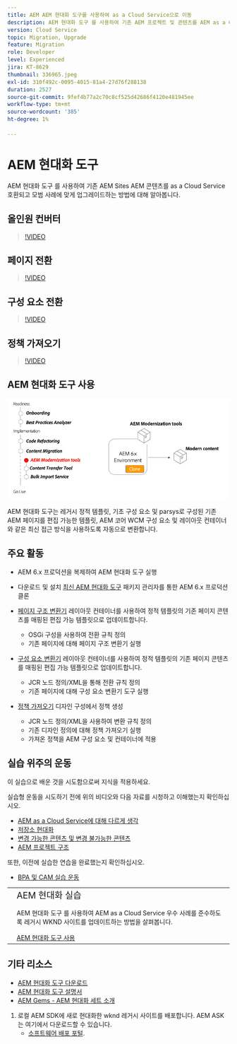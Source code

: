 ```yaml
---
title: AEM AEM 현대화 도구를 사용하여 as a Cloud Service으로 이동
description: AEM 현대화 도구 를 사용하여 기존 AEM 프로젝트 및 콘텐츠를 AEM as a Cloud Service 호환되도록 업그레이드하는 방법에 대해 알아봅니다.
version: Cloud Service
topic: Migration, Upgrade
feature: Migration
role: Developer
level: Experienced
jira: KT-8629
thumbnail: 336965.jpeg
exl-id: 310f492c-0095-4015-81a4-27d76f288138
duration: 2527
source-git-commit: 9fef4b77a2c70c8cf525d42686f4120e481945ee
workflow-type: tm+mt
source-wordcount: '385'
ht-degree: 1%

---
```



# AEM 현대화 도구

AEM 현대화 도구 를 사용하여 기존 AEM Sites AEM 콘텐츠를 as a Cloud Service 호환되고 모범 사례에 맞게 업그레이드하는 방법에 대해 알아봅니다.

## 올인원 컨버터

>[!VIDEO](https://video.tv.adobe.com/v/338802?quality=12&learn=on)

## 페이지 전환

>[!VIDEO](https://video.tv.adobe.com/v/338799?quality=12&learn=on)

## 구성 요소 전환

>[!VIDEO](https://video.tv.adobe.com/v/338788?quality=12&learn=on)

## 정책 가져오기

>[!VIDEO](https://video.tv.adobe.com/v/338797?quality=12&learn=on)

## AEM 현대화 도구 사용

![AEM 현대화 도구 라이프사이클](./assets/aem-modernization-tools.png)

AEM 현대화 도구는 레거시 정적 템플릿, 기초 구성 요소 및 parsys로 구성된 기존 AEM 페이지를 편집 가능한 템플릿, AEM 코어 WCM 구성 요소 및 레이아웃 컨테이너와 같은 최신 접근 방식을 사용하도록 자동으로 변환합니다.

## 주요 활동

+ AEM 6.x 프로덕션을 복제하여 AEM 현대화 도구 실행
+ 다운로드 및 설치 [최신 AEM 현대화 도구](https://github.com/adobe/aem-modernize-tools/releases/latest) 패키지 관리자를 통한 AEM 6.x 프로덕션 클론

+ [페이지 구조 변환기](https://opensource.adobe.com/aem-modernize-tools/pages/structure/about.html) 레이아웃 컨테이너를 사용하여 정적 템플릿의 기존 페이지 콘텐츠를 매핑된 편집 가능 템플릿으로 업데이트합니다.
   + OSGi 구성을 사용하여 전환 규칙 정의
   + 기존 페이지에 대해 페이지 구조 변환기 실행

+ [구성 요소 변환기](https://opensource.adobe.com/aem-modernize-tools/pages/component/about.html) 레이아웃 컨테이너를 사용하여 정적 템플릿의 기존 페이지 콘텐츠를 매핑된 편집 가능 템플릿으로 업데이트합니다.
   + JCR 노드 정의/XML을 통해 전환 규칙 정의
   + 기존 페이지에 대해 구성 요소 변환기 도구 실행

+ [정책 가져오기](https://opensource.adobe.com/aem-modernize-tools/pages/policy/about.html) 디자인 구성에서 정책 생성
   + JCR 노드 정의/XML을 사용하여 변환 규칙 정의
   + 기존 디자인 정의에 대해 정책 가져오기 실행
   + 가져온 정책을 AEM 구성 요소 및 컨테이너에 적용

## 실습 위주의 운동

이 실습으로 배운 것을 시도함으로써 지식을 적용하세요.

실습형 운동을 시도하기 전에 위의 비디오와 다음 자료를 시청하고 이해했는지 확인하십시오.

+ [AEM as a Cloud Service에 대해 다르게 생각](./introduction.md)
+ [저장소 현대화](./repository-modernization.md)
+ [변경 가능한 콘텐츠 및 변경 불가능한 콘텐츠](../../developing/basics/mutable-immutable.md)
+ [AEM 프로젝트 구조](https://experienceleague.adobe.com/docs/experience-manager-cloud-service/implementing/developing/aem-project-content-package-structure.html)

또한, 이전에 실습한 연습을 완료했는지 확인하십시오.

+ [BPA 및 CAM 실습 운동](./bpa-and-cam.md#hands-on-exercise)

<table style="border-width:0">
    <tr>
        <td style="width:150px">
            <a  rel="noreferrer"
                target="_blank"
                href="https://github.com/adobe/aem-cloud-engineering-video-series-exercises/tree/session2-migration#bootcamp---session-2-migration-methodology"><img alt="실습 GitHub 리포지토리" src="./assets/github.png"/>
            </a>        
        </td>
        <td style="width:100%;margin-bottom:1rem;">
            <div style="font-size:1.25rem;font-weight:400;">AEM 현대화 실습</div>
            <p style="margin:1rem 0">
                AEM 현대화 도구 를 사용하여 AEM as a Cloud Service 우수 사례를 준수하도록 레거시 WKND 사이트를 업데이트하는 방법을 살펴봅니다.
            </p>
            <a  rel="noreferrer"
                target="_blank"
                href="https://github.com/adobe/aem-cloud-engineering-video-series-exercises/tree/session2-migration#bootcamp---session-2-migration-methodology" class="spectrum-Button spectrum-Button--primary spectrum-Button--sizeM">
                <span class="spectrum-Button-label has-no-wrap has-text-weight-bold">AEM 현대화 도구 사용</span>
            </a>
        </td>
    </tr>
</table>

## 기타 리소스

+ [AEM 현대화 도구 다운로드](https://github.com/adobe/aem-modernize-tools/releases/latest)
+ [AEM 현대화 도구 설명서](https://opensource.adobe.com/aem-modernize-tools/)
+ [AEM Gems - AEM 현대화 세트 소개](https://helpx.adobe.com/experience-manager/kt/eseminars/gems/Introducing-the-AEM-Modernization-Suite.html)

1. 로컬 AEM SDK에 새로 현대화한 wknd 레거시 사이트를 배포합니다. AEM ASK는 여기에서 다운로드할 수 있습니다.
   + [소프트웨어 배포 포털](https://experience.adobe.com/#/downloads/content/software-distribution/en/general.html).

